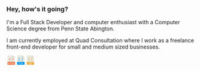 ### Hey, how's it going?

I'm a Full Stack Developer and computer enthusiast with a Computer Science degree from Penn State Abington.

I am currently employed at Quad Consultation where I work as a freelance front-end developer for small and medium sized businesses.

<div style="display:flex;">
  <img src="icons/html.svg" style="width:25px;" alt="HTML"/>
  <img src="icons/css.svg" style="width:25px;" alt="CSS"/>
  <img src="icons/javascript.svg" style="width:25px;" alt="JS"/>
</div>
